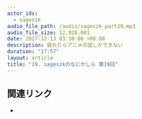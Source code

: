 ```yaml
---
actor_ids: 
  - sageszk
audio_file_path: /audio/sageszk_part19.mp3
audio_file_size: 12,928,001
date: 2017-12-13 03:30:00 +00:00
description: 疲れたらアニメの話しかできない
duration: "17:57"
layout: article
title: "19. sageszkのなにかしら 第19回"
---
```


## 関連リンク

- 
